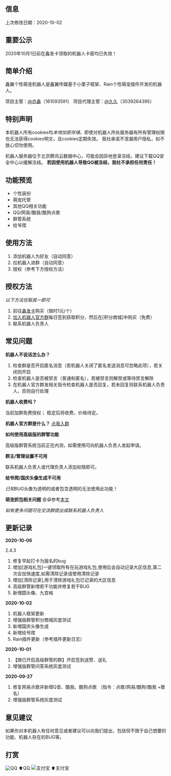 ## 信息
上次修改日期：2020-10-02

## 重要公示
2020年10月1日前在鑫发卡领取的机器人卡密均已失效！

## 简单介绍
鑫翼个性萌宠机器人是鑫翼传媒基于小栗子框架、Rain个性萌宠插件开发的机器人。

项目主管：[@亦鑫][1]（161093591）
项目代理主管：[@久久][2]（3039264395）
## 特别声明
本机器人所有cookies均*本地加密存储*，即使对机器人所处服务器有所有管理权限也无法获得cookies明文，且cookies定期失效。
我社承诺不泄漏用户隐私，如不放心切勿使用。

机器人服务器位于北京腾讯云数据中心，可能会因异地登录冻结，建议下载QQ安全中心以缓解冻结。
**若因使用机器人导致QQ被冻结，我社不承担任何责任！**

## 功能预览
 - 个性装扮
 - 萌宠托管
 - 其他QQ相关功能
 - QQ/网易/酷我/酷狗点歌
 - 群管系统
 - 给爷爬

## 使用方法

 1. 添加机器人为好友（自动同意）
 2. 拉机器人进群（自动同意）
 3. 授权（参考下方授权方法）

## 授权方法
*以下方法任取其一即可*
 1. 前往[鑫发卡](http://xin-fk.chenxiweb1.cn/?cid=1&tid=1)购买（限时1元/个）
 2. [加入机器人官方群][4]每日签到获取积分，然后在[积分商城]中购买（免费）
 3. 联系机器人负责人



## 常见问题
**机器人不说话怎么办？**

 1. 检查群是否开启匿名消息（若机器人关闭了匿名发送消息可忽略此项），若关闭则开启
 2. 检查机器人是否被禁言（普通和匿名），若被禁言则解禁或等待禁言解除
 3. 在机器人官方群发相关指令检查机器人是否回复，若未回复则联系机器人负责人，否则自行处理

**机器人收费吗？**

当前加群免费授权；
稳定后将收费，价格待定。

**机器人官方群是什么？**
[点我入群][4]

**如何使用高级版的群管功能**

高级版群管系统当前正在内测，如需使用可向机器人负责人发起申请。

**群主/管理设置不可用**

联系机器人负责人或代理负责人添加权限即可。

**给爷爬/国庆头像生成不可用**

*已知BUG*头像为透明的或者包含透明的无法使用此功能！

**萌宠抓包相关问题**
安卓参考[本文](http://url.4c3x.top/NwCVB9)

*如有更多问题可在交流群提出或联系机器人负责人*

## 更新记录
**2020-10-06**

2.4.3
 1. 修复早起打卡为报名的bug
 2. 增加[游戏礼包]一键领取所有在玩游戏礼包,使用后会自动记录大区信息,第二次会加快速度,如需清除记录请使用清除记录
 3. 增加[清除记录],用于清除游戏礼包已记录的大区信息
 4. 高级群管新增若干功能并修复若干BUG
 5. 新增圆头像、九宫格

**2020-10-02**
 1. 机器人框架更新
 2. 增强版群管积分商城灰度测试
 3. 新增国庆头像生成
 4. 新增给爷爬
 5. Rain插件更新（参考插件更新日志）

**2020-10-01**
 1. 【限已开启高级群管的群】开启签到送赞、送礼
 2. 增强版群管问答系统灰度测试

**2020-09-27**

 1. 修复网易点歌并新增Q音、酷我、酷狗点歌
（指令：点歌/网易/酷狗/酷我 +歌名）
 2. 增强版群管系统灰度测试


## 意见建议
如果你对本机器人有任何意见或者建议可以向我们提出，包括但不限于自己想要的功能、机器人存在的BUG等。

## 打赏
![QQ](http://p.ananas.chaoxing.com/star3/origin/9a9547f242b42e49a396f0dffa69ecda)
⬆️QQ
![支付宝](https://cdn.jsdelivr.net/gh/XinYi-Media/YiPic/2020/10/01/5f754a2f780db.jpeg)
⬆️支付宝

  [1]: http://we-mz.chenxiweb1.cn/index.php?mod=wall&do=add&qq=161093591
  [2]: http://we-mz.chenxiweb1.cn/index.php?mod=wall&do=add&qq=3039264395
  [3]: http://xin-fk.chenxiweb1.cn/?cid=1&tid=1
  [4]: https://jq.qq.com/?_wv=1027&k=pCxZXIkF
